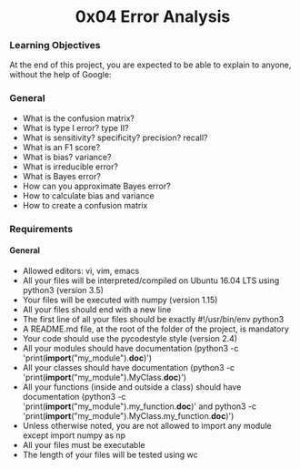 <h1 align="center">0x04 Error Analysis</h1>

### Learning Objectives

At the end of this project, you are expected to be able to explain to anyone, without the help of Google:

### General

-   What is the confusion matrix?
-   What is type I error? type II?
-   What is sensitivity? specificity? precision? recall?
-   What is an F1 score?
-   What is bias? variance?
-   What is irreducible error?
-   What is Bayes error?
-   How can you approximate Bayes error?
-   How to calculate bias and variance
-   How to create a confusion matrix

### Requirements

#### General

-   Allowed editors: vi, vim, emacs
-   All your files will be interpreted/compiled on Ubuntu 16.04 LTS using python3 (version 3.5)
-   Your files will be executed with numpy (version 1.15)
-   All your files should end with a new line
-   The first line of all your files should be exactly #!/usr/bin/env python3
-   A README.md file, at the root of the folder of the project, is mandatory
-   Your code should use the pycodestyle style (version 2.4)
-   All your modules should have documentation (python3 -c 'print(**import**("my_module").**doc**)')
-   All your classes should have documentation (python3 -c 'print(**import**("my_module").MyClass.**doc**)')
-   All your functions (inside and outside a class) should have documentation (python3 -c 'print(**import**("my_module").my_function.**doc**)' and python3 -c 'print(**import**("my_module").MyClass.my_function.**doc**)')
-   Unless otherwise noted, you are not allowed to import any module except import numpy as np
-   All your files must be executable
-   The length of your files will be tested using wc
